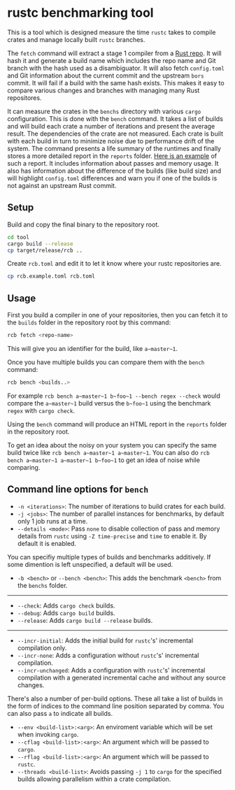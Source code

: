 # rustc benchmarking tool

This is a tool which is designed measure the time `rustc` takes to compile crates and manage locally built `rustc` branches.

The `fetch` command will extract a stage 1 compiler from a [Rust repo](https://github.com/rust-lang/rust). It will hash it and generate a build name which includes the repo name and Git branch with the hash used as a disambiguator. It will also fetch `config.toml` and Git information about the current commit and the upstream `bors` commit. It will fail if a build with the same hash exists. This makes it easy to compare various changes and branches with managing many Rust repositores.

It can measure the crates in the `benchs` directory with various `cargo` configuration. This is done with the `bench` command. It takes a list of builds and will build each crate a number of iterations and present the average result. The dependencies of the crate are not measured. Each crate is built with each build in turn to minimize noise due to performance drift of the system. The command presents a life summary of the runtimes and finally stores a more detailed report in the `reports` folder. [Here is an example](https://zoxc.github.io/rcb/reports/demo.html) of such a report. It includes information about passes and memory usage. It also has information about the difference of the builds (like build size) and will highlight `config.toml` differences and warn you if one of the builds is not against an upstream Rust commit.

## Setup

Build and copy the final binary to the repository root.

```sh
cd tool
cargo build --release
cp target/release/rcb ..
```

Create `rcb.toml` and edit it to let it know where your rustc repositories are.
```sh
cp rcb.example.toml rcb.toml
```

## Usage

First you build a compiler in one of your repositories, then you can fetch it to the `builds` folder in the repository root by this command:
```sh
rcb fetch <repo-name>
```
This will give you an identifier for the build, like `a~master~1`.

Once you have multiple builds you can compare them with the `bench` command:
```sh
rcb bench <builds..>
```

For example `rcb bench a~master~1 b~foo~1 --bench regex --check` would compare the `a~master~1` build versus the `b~foo~1` using the benchmark `regex` with `cargo check`.

Using the `bench` command will produce an HTML report in the `reports` folder in the repository root.

To get an idea about the noisy on your system you can specify the same build twice like `rcb bench a~master~1 a~master~1`. You can also do `rcb bench a~master~1 a~master~1 b~foo~1` to get an idea of noise while comparing.

## Command line options for `bench`

- `-n <iterations>`: The number of iterations to build crates for each build.
- `-j <jobs>`: The number of parallel instances for benchmarks, by default only 1 job runs at a time.
- `--details <mode>`: Pass `none` to disable collection of pass and memory details from `rustc` using `-Z time-precise` and `time` to enable it. By default it is enabled.

You can specifiy multiple types of builds and benchmarks additively. If some dimention is left unspecified, a default will be used.

- `-b <bench>` or `--bench <bench>`: This adds the benchmark `<bench>` from the `benchs` folder.
***
- `--check`: Adds `cargo check` builds.
- `--debug`: Adds `cargo build` builds.
- `--release`: Adds `cargo build --release` builds.
***
- `--incr-initial`: Adds the initial build for `rustc`'s' incremental compilation only.
- `--incr-none`: Adds a configuration without `rustc`'s' incremental compilation.
- `--incr-unchanged`: Adds a configuration with `rustc`'s' incremental compilation with a generated incremental cache and without any source changes.

There's also a number of per-build options. These all take a list of builds in the form of indices to the command line position separated by comma. You can also pass `a` to indicate all builds.

- `--env <build-list>:<arg>`: An enviroment variable which will be set when invoking `cargo`.
- `--cflag <build-list>:<arg>`: An argument which will be passed to `cargo`.
- `--rflag <build-list>:<arg>`: An argument which will be passed to `rustc`.
- `--threads <build-list>`: Avoids passing `-j 1` to `cargo` for the specified builds allowing parallelism within a crate compilation.
